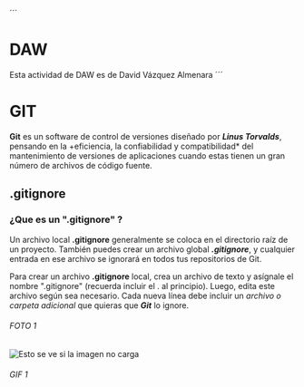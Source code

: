 ´´´
# DAW
Esta actividad de DAW es de David Vázquez Almenara
´´´

# GIT
**Git** es un software de control de versiones diseñado por ***Linus Torvalds***, pensando en la +eficiencia, la confiabilidad y compatibilidad* del mantenimiento de versiones de aplicaciones cuando estas tienen un gran número de archivos de código fuente.

## .gitignore

### ¿Que es un ".gitignore" ?
Un archivo local **.gitignore** generalmente se coloca en el directorio raíz de un proyecto. También puedes crear un archivo global ***.gitignore***, y cualquier entrada en ese archivo se ignorará en todos tus repositorios de Git.

Para crear un archivo **.gitignore** local, crea un archivo de texto y asígnale el nombre ".gitignore" (recuerda incluir el . al principio). Luego, edita este archivo según sea necesario. Cada nueva línea debe incluir un *archivo o carpeta adicional* que quieras que ***Git*** lo ignore.


###### FOTO 1
![Esto se ve si la imagen no carga](https://i0.wp.com/www.alphr.com/wp-content/uploads/2020/08/Whats-a-GITIGNORE-File-How-To-Use-One.jpg?fit=1200%2C666&ssl=1)



###### GIF 1
